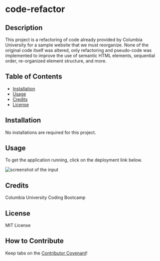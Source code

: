 # code-refactor

## Description

This project is a refactoring of code already provided by Columbia University for a sample website that we must reorganize. None of the original code itself was altered, only refactoring and pseudo-code was implemented to improve the use of semantic HTML elements, sequential order, re-organized element structure, and more.

## Table of Contents

- [Installation](#installation)
- [Usage](#usage)
- [Credits](#credits)
- [License](#license)

## Installation

No installations are required for this project.

## Usage

To get the application running, click on the deployment link below.

![screenshot of the input](./screenshot.png)

## Credits

Columbia University Coding Bootcamp

## License

MIT License

## How to Contribute

Keep tabs on the [Contributor Covenant](https://www.contributor-covenant.org/)!
